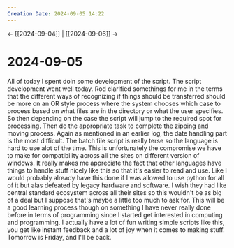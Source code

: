 ```yaml
---
Creation Date: 2024-09-05 14:22
---
```


<- [[2024-09-04]] | [[2024-09-06]]  ->

# 2024-09-05
All of today I spent doin some development of the script. The script development
went well today. Rod clarified somethings for me in the terms that the different
ways of recognizing if things should be transferred should be more on an OR
style process where the system chooses which case to process based on what files
are in the directory or what the user specifies. So then depending on the case
the script will jump to the required spot for processing. Then do the
appropriate task to complete the zipping and moving process. Again as mentioned
in an earlier log, the date handling part is the most difficult. The batch file
script is really terse so the language is hard to use alot of the time. This is
unfortunately the compromise we have to make for compatibility across all the
sites on different version of windows.  It really makes me appreciate the fact
that other languages have things to handle stuff nicely like this so that it's
easier to read and use. Like I would probably already have this done if I was
allowed to use python for all of it but alas defeated by legacy hardware and
software. I wish they had like central standard ecosystem across all their sites
so this wouldn't be as big of a deal but I suppose that's maybe a little too
much to ask for. This will be a good learning process though on something I have
never really done before in terms of programming since I started get interested
in computing and programming. I actually have a lot of fun writing simple
scripts like this, you get like instant feedback and a lot of joy when it comes
to making stuff. Tomorrow is Friday, and I'll be back.